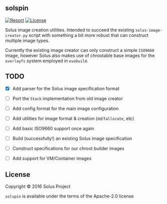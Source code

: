 
solspin
-----------

[![Report](https://goreportcard.com/badge/github.com/solus-project/solspin)](https://goreportcard.com/report/github.com/solus-project/solspin) [![License](https://img.shields.io/badge/License-Apache%202.0-blue.svg)](https://opensource.org/licenses/Apache-2.0)

Solus image creation utilities. Intended to succeed the existing `solus-image-creator.py` script with something a bit more robust that can construct multiple image types.

Currently the existing image creator can only construct a simple `ISO9660` image, however Solus also makes use of chrootable base images for the `overlayfs` system employed in `evobuild`.

TODO
----

 - [x] Add parser for the Solus image specification format
 - [ ] Port the `Stack` implementation from old image creator
 - [ ] Add config format for the main image configuration
 - [ ] Add utilities for image format & creation (`dd`/`fallocate`, etc)
 - [ ] Add basic ISO9660 support once again
 - [ ] Build (successfully!) an existing Solus image specification
 - [ ] Construct specifications for our chroot builder images
 - [ ] Add support for VM/Container images


License
-------

Copyright © 2016 Solus Project

`solspin` is available under the terms of the Apache-2.0 license

